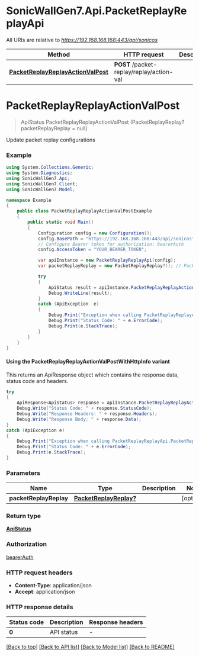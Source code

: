 # SonicWallGen7.Api.PacketReplayReplayApi

All URIs are relative to *https://192.168.168.168:443/api/sonicos*

| Method | HTTP request | Description |
|--------|--------------|-------------|
| [**PacketReplayReplayActionValPost**](PacketReplayReplayApi.md#packetreplayreplayactionvalpost) | **POST** /packet-replay/replay/action-val |  |

<a id="packetreplayreplayactionvalpost"></a>
# **PacketReplayReplayActionValPost**
> ApiStatus PacketReplayReplayActionValPost (PacketReplayReplay? packetReplayReplay = null)



Update packet replay configurations

### Example
```csharp
using System.Collections.Generic;
using System.Diagnostics;
using SonicWallGen7.Api;
using SonicWallGen7.Client;
using SonicWallGen7.Model;

namespace Example
{
    public class PacketReplayReplayActionValPostExample
    {
        public static void Main()
        {
            Configuration config = new Configuration();
            config.BasePath = "https://192.168.168.168:443/api/sonicos";
            // Configure Bearer token for authorization: bearerAuth
            config.AccessToken = "YOUR_BEARER_TOKEN";

            var apiInstance = new PacketReplayReplayApi(config);
            var packetReplayReplay = new PacketReplayReplay?(); // PacketReplayReplay? |  (optional) 

            try
            {
                ApiStatus result = apiInstance.PacketReplayReplayActionValPost(packetReplayReplay);
                Debug.WriteLine(result);
            }
            catch (ApiException  e)
            {
                Debug.Print("Exception when calling PacketReplayReplayApi.PacketReplayReplayActionValPost: " + e.Message);
                Debug.Print("Status Code: " + e.ErrorCode);
                Debug.Print(e.StackTrace);
            }
        }
    }
}
```

#### Using the PacketReplayReplayActionValPostWithHttpInfo variant
This returns an ApiResponse object which contains the response data, status code and headers.

```csharp
try
{
    ApiResponse<ApiStatus> response = apiInstance.PacketReplayReplayActionValPostWithHttpInfo(packetReplayReplay);
    Debug.Write("Status Code: " + response.StatusCode);
    Debug.Write("Response Headers: " + response.Headers);
    Debug.Write("Response Body: " + response.Data);
}
catch (ApiException e)
{
    Debug.Print("Exception when calling PacketReplayReplayApi.PacketReplayReplayActionValPostWithHttpInfo: " + e.Message);
    Debug.Print("Status Code: " + e.ErrorCode);
    Debug.Print(e.StackTrace);
}
```

### Parameters

| Name | Type | Description | Notes |
|------|------|-------------|-------|
| **packetReplayReplay** | [**PacketReplayReplay?**](PacketReplayReplay?.md) |  | [optional]  |

### Return type

[**ApiStatus**](ApiStatus.md)

### Authorization

[bearerAuth](../README.md#bearerAuth)

### HTTP request headers

 - **Content-Type**: application/json
 - **Accept**: application/json


### HTTP response details
| Status code | Description | Response headers |
|-------------|-------------|------------------|
| **0** | API status |  -  |

[[Back to top]](#) [[Back to API list]](../README.md#documentation-for-api-endpoints) [[Back to Model list]](../README.md#documentation-for-models) [[Back to README]](../README.md)

